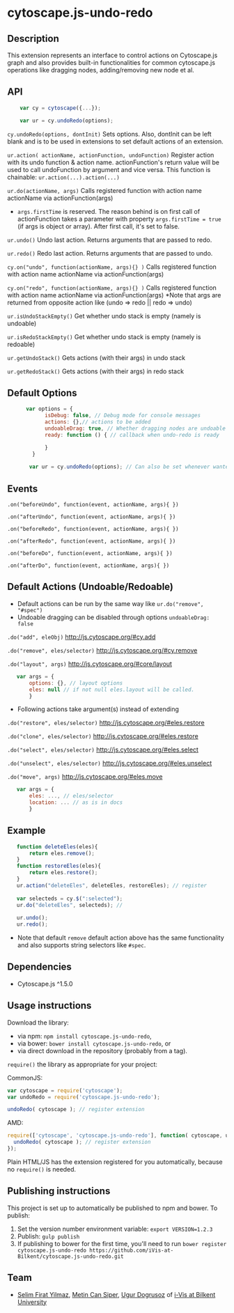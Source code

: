 cytoscape.js-undo-redo
================================================================================


## Description
 This extension represents an interface to control actions on Cytoscape.js graph and also provides 
 built-in functionalities for common cytoscape.js operations like dragging nodes, adding/removing new node et al.
 
## API

```javascript
    var cy = cytoscape({...});

    var ur = cy.undoRedo(options);

```


`cy.undoRedo(options, dontInit)`
Sets options. Also, dontInit can be left blank and is to be used in extensions to set default actions of an extension.

`ur.action( actionName, actionFunction, undoFunction)`
Register action with its undo function & action name. actionFunction's return value will be used to call undoFunction by argument and vice versa. This function is chainable: `ur.action(...).action(...)`


`ur.do(actionName, args)`
Calls registered function with action name actionName via actionFunction(args)
* `args.firstTime` is reserved. The reason behind is on first call of actionFunction 
takes a parameter with property `args.firstTime = true` (if args is object or array). After first call, it's set to false.

`ur.undo()`
Undo last action. Returns arguments that are passed to redo.

`ur.redo()`
Redo last action. Returns arguments that are passed to undo.

`cy.on("undo", function(actionName, args){} )`
Calls registered function with action name actionName via actionFunction(args)

`cy.on("redo", function(actionName, args){} )`
Calls registered function with action name actionName via actionFunction(args)
*Note that args are returned from opposite action like (undo => redo || redo => undo)

`ur.isUndoStackEmpty()`
Get whether undo stack is empty (namely is undoable)

`ur.isRedoStackEmpty()`
Get whether undo stack is empty (namely is redoable)

`ur.getUndoStack()`
Gets actions (with their args) in undo stack

`ur.getRedoStack()`
Gets actions (with their args) in redo stack


## Default Options
```javascript
      var options = {
            isDebug: false, // Debug mode for console messages
            actions: {},// actions to be added
            undoableDrag: true, // Whether dragging nodes are undoable
            ready: function () { // callback when undo-redo is ready

            }
        }
        
       var ur = cy.undoRedo(options); // Can also be set whenever wanted.
```


## Events

 `.on("beforeUndo", function(event, actionName, args){ })` 
 
 `.on("afterUndo", function(event, actionName, args){ })` 
 
 `.on("beforeRedo", function(event, actionName, args){ })` 
 
 `.on("afterRedo", function(event, actionName, args){ })` 
 
 `.on("beforeDo", function(event, actionName, args){ })` 
 
 `.on("afterDo", function(event, actionName, args){ })` 
 


## Default Actions (Undoable/Redoable)
 * Default actions can be run by the same way like `ur.do("remove", "#spec")`
 * Undoable dragging can be disabled through options `undoableDrag: false`
 
 `.do("add", eleObj)` http://js.cytoscape.org/#cy.add
 
 `.do("remove", eles/selector)` http://js.cytoscape.org/#cy.remove
 
 `.do("layout", args)` http://js.cytoscape.org/#core/layout
 
 ```javascript
    var args = {
        options: {}, // layout options
        eles: null // if not null eles.layout will be called.
        }
 ```
 
 * Following actions take argument(s) instead of extending
 
 `.do("restore", eles/selector)` http://js.cytoscape.org/#eles.restore
 
 `.do("clone", eles/selector)` http://js.cytoscape.org/#eles.restore
 
 `.do("select", eles/selector)` http://js.cytoscape.org/#eles.select
 
 `.do("unselect", eles/selector)` http://js.cytoscape.org/#eles.unselect
 
 `.do("move", args)` http://js.cytoscape.org/#eles.move 
 
 ```javascript
    var args = {
        eles: ..., // eles/selector
        location: ... // as is in docs
        }
 ```



## Example
 ```javascript
    function deleteEles(eles){
        return eles.remove();
    }
    function restoreEles(eles){
        return eles.restore();
    }
    ur.action("deleteEles", deleteEles, restoreEles); // register
    
    var selecteds = cy.$(":selected");
    ur.do("deleteEles", selecteds); // 
    
    ur.undo();
    ur.redo();
 ```
  * Note that default `remove` default action above has the same functionality and also supports string selectors like `#spec`.
 

## Dependencies

 * Cytoscape.js ^1.5.0
 
 

## Usage instructions

Download the library:
 * via npm: `npm install cytoscape.js-undo-redo`,
 * via bower: `bower install cytoscape.js-undo-redo`, or
 * via direct download in the repository (probably from a tag).

`require()` the library as appropriate for your project:

CommonJS:
```js
var cytoscape = require('cytoscape');
var undoRedo = require('cytoscape.js-undo-redo');

undoRedo( cytoscape ); // register extension
```

AMD:
```js
require(['cytoscape', 'cytoscape.js-undo-redo'], function( cytoscape, undoRedo ){
  undoRedo( cytoscape ); // register extension
});
```

Plain HTML/JS has the extension registered for you automatically, because no `require()` is needed.



## Publishing instructions

This project is set up to automatically be published to npm and bower.  To publish:

1. Set the version number environment variable: `export VERSION=1.2.3`
1. Publish: `gulp publish`
1. If publishing to bower for the first time, you'll need to run `bower register cytoscape.js-undo-redo https://github.com/iVis-at-Bilkent/cytoscape.js-undo-redo.git`

## Team

  * [Selim Firat Yilmaz](https://github.com/mrsfy), [Metin Can Siper](https://github.com/metincansiper), [Ugur Dogrusoz](https://github.com/ugurdogrusoz) of [i-Vis at Bilkent University](http://www.cs.bilkent.edu.tr/~ivis)
